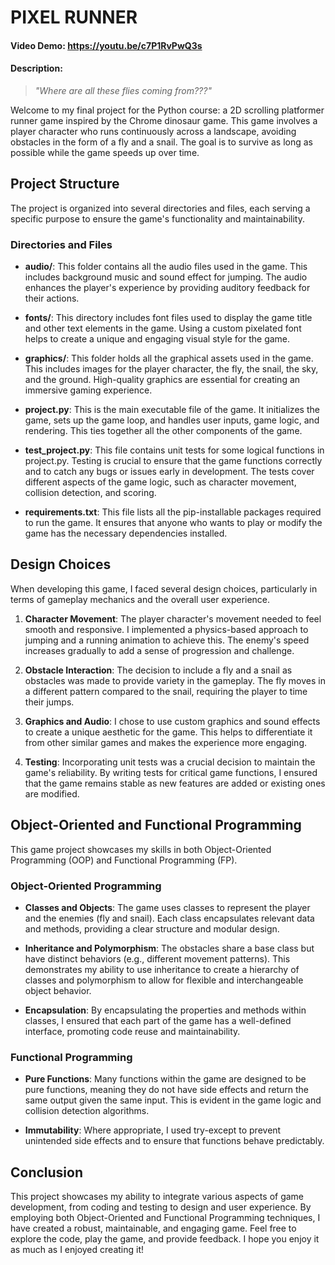 # PIXEL RUNNER

#### Video Demo:  https://youtu.be/c7P1RvPwQ3s
#### Description:

> *"Where are all these flies coming from???"*

Welcome to my final project for the Python course: a 2D scrolling platformer runner game inspired by the Chrome dinosaur game. This game involves a player character who runs continuously across a landscape, avoiding obstacles in the form of a fly and a snail. The goal is to survive as long as possible while the game speeds up over time.

## Project Structure

The project is organized into several directories and files, each serving a specific purpose to ensure the game's functionality and maintainability.

### Directories and Files

- **audio/**: This folder contains all the audio files used in the game. This includes background music and sound effect for jumping. The audio enhances the player's experience by providing auditory feedback for their actions.

- **fonts/**: This directory includes font files used to display the game title and other text elements in the game. Using a custom pixelated font helps to create a unique and engaging visual style for the game.

- **graphics/**: This folder holds all the graphical assets used in the game. This includes images for the player character, the fly, the snail, the sky, and the ground. High-quality graphics are essential for creating an immersive gaming experience.

- **project.py**: This is the main executable file of the game. It initializes the game, sets up the game loop, and handles user inputs, game logic, and rendering. This ties together all the other components of the game.

- **test_project.py**: This file contains unit tests for some logical functions in project.py. Testing is crucial to ensure that the game functions correctly and to catch any bugs or issues early in development. The tests cover different aspects of the game logic, such as character movement, collision detection, and scoring.

- **requirements.txt**: This file lists all the pip-installable packages required to run the game. It ensures that anyone who wants to play or modify the game has the necessary dependencies installed. 

## Design Choices

When developing this game, I faced several design choices, particularly in terms of gameplay mechanics and the overall user experience.

1. **Character Movement**: The player character's movement needed to feel smooth and responsive. I implemented a physics-based approach to jumping and a running animation to achieve this. The enemy's speed increases gradually to add a sense of progression and challenge.

2. **Obstacle Interaction**: The decision to include a fly and a snail as obstacles was made to provide variety in the gameplay. The fly moves in a different pattern compared to the snail, requiring the player to time their jumps.

3. **Graphics and Audio**: I chose to use custom graphics and sound effects to create a unique aesthetic for the game. This helps to differentiate it from other similar games and makes the experience more engaging.

4. **Testing**: Incorporating unit tests was a crucial decision to maintain the game's reliability. By writing tests for critical game functions, I ensured that the game remains stable as new features are added or existing ones are modified.

## Object-Oriented and Functional Programming

This game project showcases my skills in both Object-Oriented Programming (OOP) and Functional Programming (FP).

### Object-Oriented Programming

- **Classes and Objects**: The game uses classes to represent the player and the enemies (fly and snail). Each class encapsulates relevant data and methods, providing a clear structure and modular design.

- **Inheritance and Polymorphism**: The obstacles share a base class but have distinct behaviors (e.g., different movement patterns). This demonstrates my ability to use inheritance to create a hierarchy of classes and polymorphism to allow for flexible and interchangeable object behavior.

- **Encapsulation**: By encapsulating the properties and methods within classes, I ensured that each part of the game has a well-defined interface, promoting code reuse and maintainability.

### Functional Programming

- **Pure Functions**: Many functions within the game are designed to be pure functions, meaning they do not have side effects and return the same output given the same input. This is evident in the game logic and collision detection algorithms.

- **Immutability**: Where appropriate, I used try-except to prevent unintended side effects and to ensure that functions behave predictably.

## Conclusion

This project showcases my ability to integrate various aspects of game development, from coding and testing to design and user experience. By employing both Object-Oriented and Functional Programming techniques, I have created a robust, maintainable, and engaging game. Feel free to explore the code, play the game, and provide feedback. I hope you enjoy it as much as I enjoyed creating it!